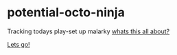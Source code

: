 potential-octo-ninja
====================

Tracking todays play-set up malarky
[whats this all about?](https://github.com/kae76/potential-octo-ninja/blob/master/Purpose%20of%20this%20repo%20%26%20research%20links.md)  


[Lets go!](https://github.com/kae76/potential-octo-ninja/blob/master/lets%20go.md)